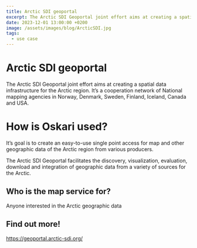 ```yaml
---
title: Arctic SDI geoportal
excerpt: The Arctic SDI Geoportal joint effort aims at creating a spatial data infrastructure for the Arctic region. It’s a cooperation network of National mapping agencies in Norway, Denmark, Sweden, Finland, Iceland, Canada and USA.
date: 2023-12-01 13:00:00 +0200
image: /assets/images/blog/ArcticSDI.jpg
tags:
  - use case
---
```


# Arctic SDI geoportal

The Arctic SDI Geoportal joint effort aims at creating a spatial data infrastructure for the Arctic region. It’s a cooperation network of National mapping agencies in Norway, Denmark, Sweden, Finland, Iceland, Canada and USA.

# How is Oskari used?

It’s goal is to create an easy-to-use single point access for map and other geographic data of the Arctic region from various producers.

The Arctic SDI Geoportal facilitates the discovery, visualization, evaluation, download and integration of geographic data from a variety of sources for the Arctic.

## Who is the map service for?

Anyone interested in the Arctic geographic data

## Find out more!

<https://geoportal.arctic-sdi.org/>
